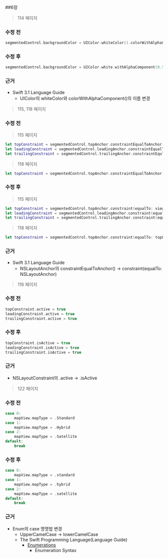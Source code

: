 ##6장
> 114 페이지

### 수정 전
```swift
segmentedControl.backgroundColor = UIColor.whiteColor().colorWithAlphaComponent(0.5)
```

### 수정 후
```swift
segmentedControl.backgroundColor = UIColor.white.withAlphaComponent(0.5)
```

### 근거
* Swift 3.1 Language Guide
	* UIColor의 whiteColor와 colorWithAlphaComponent()의 이름 변경

> 115, 118 페이지

### 수정 전
> 115 페이지

```swift
let topConstraint = segmentedControl.topAnchor.constraintEqualToAnchor(view.topAnchor)
let leadingConstraint = segmentedControl.leadingAnchor.constraintEqualToAnchor(view.leadingAnchor)
let trailingConstraint = segmentedControl.trailingAnchor.constraintEqulToAnchor(view.trailingAnchor)
```
> 118 페이지

```swift
let topConstraint = segmentedControl.topAnchor.constraintEqualToAnchor(topLayoutGuide.bottomAnchor, constant: 8)
```
### 수정 후
> 115 페이지

```swift
let topConstraint = segmentedControl.topAnchor.constraint(equalTo: view.topAnchor)
let leadingConstraint = segmentedControl.leadingAnchor.constraint(equalTo: view.leadingAnchor)
let trailingConstraint = segmentedControl.trailingAnchor.constraint(equalTo: view.trailingAnchor)
```
> 118 페이지

```swift
let topConstraint = segmentedControl.topAnchor.constraint(equalTo: topLayoutGuide.bottomAnchor, constant: 8)
```
### 근거
* Swift 3.1 Language Guide
	* NSLayoutAnchor의 constraintEqualToAnchor() -> constraint(equalTo: NSLayoutAnchor)

>116 페이지

### 수정 전 	
```swift
topConstraint.active = true
leadingConstraint.active = true
trailingConstraint.active = true
```
### 수정 후
```swift
topConstraint.isActive = true
leadingConstraint.isActive = true
trailingConstraint.isActive = true
```
### 근거
* NSLayoutConstraint의 .active -> .isActive

>122 페이지

### 수정 전
```swift
case 0:
	mapView.mapType = .Standard
case 1:
	mapView.mapType = .Hybrid
case 2:
	mapView.mapType = .Satellite
default:
	break
```
### 수정 후
```swift
case 0:
	mapView.mapType = .standard
case 1:
	mapView.mapType = .hybrid
case 2:
	mapView.mapType = .satellite
default:
	break
```
### 근거	
* Enum의 case 명명법 변경
	* UpperCamelCase -> lowerCamelCase
	* The Swift Programming Language(Language Guide)
		* [Enumerations](https://developer.apple.com/library/content/documentation/Swift/Conceptual/Swift_Programming_Language/Enumerations.html)
			* Enumeration Syntax
